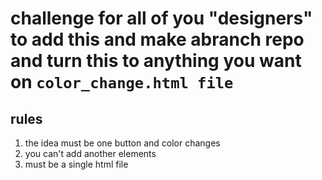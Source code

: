 # challenge for all of you "designers" to add this and make abranch repo and turn this to anything you want on `color_change.html file`

## **rules** 

1. the idea must be one button and color changes
2. you can't add another elements 
3. must be a single html file
